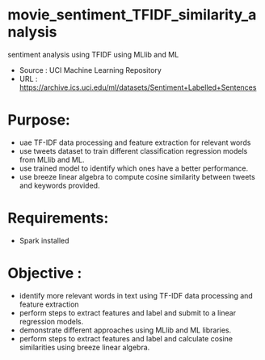 # movie_sentiment_TFIDF_similarity_analysis
sentiment analysis using TFIDF using MLlib and ML
- Source : UCI Machine Learning Repository
- URL : https://archive.ics.uci.edu/ml/datasets/Sentiment+Labelled+Sentences

# Purpose: 
- uae TF-IDF data processing and feature extraction for relevant words
- use tweets dataset to train different classification regression models from MLlib and ML.
- use trained model to identify which ones have a better performance.
- use breeze linear algebra to compute cosine similarity between tweets and keywords provided.

# Requirements: 
- Spark installed

# Objective :
- identify more relevant words in text using TF-IDF data processing and feature extraction
- perform steps to extract features and label and submit to a linear regression models.
- demonstrate different approaches using MLlib and ML libraries.
- perform steps to extract features and label and calculate cosine similarities using breeze linear algebra.
